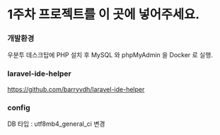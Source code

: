 # 1주차 프로젝트를 이 곳에 넣어주세요.

### 개발환경 
우분투 데스크탑에 PHP 설치 후 MySQL 와 phpMyAdmin 을 Docker 로 실행. 


### laravel-ide-helper
https://github.com/barryvdh/laravel-ide-helper

### config 
DB 타입 : utf8mb4_general_ci 변경	
